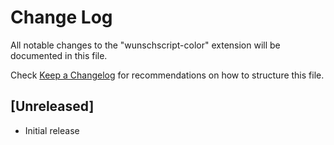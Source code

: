 # Change Log

All notable changes to the "wunschscript-color" extension will be documented in this file.

Check [Keep a Changelog](http://keepachangelog.com/) for recommendations on how to structure this file.

## [Unreleased]

- Initial release